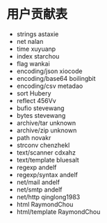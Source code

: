 # 用户贡献表

- strings  astaxie
- net nalan
- time xuyuanp
- index starchou
- flag wankai
- encoding/json xiocode
- encoding/base64 boilingbit
- encoding/csv metadao
- sort Hubery
- reflect 456Vv
- bufio stevewang
- bytes stevewang
- archive/tar unknown
- archive/zip unknown
- path novakr
- strconv chenzhekl
- text/scanner cdxahz
- text/template bluesalt
- regexp andelf
- regexp/syntax andelf
- net/mail andelf
- net/smtp andelf
- net/http qinglong1983
- html RaymondChou
- html/template RaymondChou
